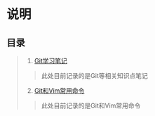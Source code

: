 # 说明


## 目录


>1. [Git学习笔记](./Git/index.md)
>
>> 此处目前记录的是Git等相关知识点笔记
>
>2. [Git和Vim常用命令](./Git/git-vim.md)
>
>> 此处目前记录的是Git和Vim常用命令




